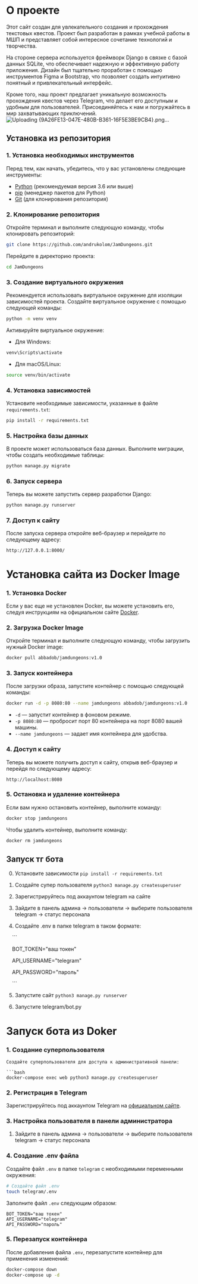 # О проекте

Этот сайт создан для увлекательного создания и прохождения текстовых квестов. Проект был разработан в рамках учебной работы в МШП и представляет собой интересное сочетание технологий и творчества.

На стороне сервера используется фреймворк Django в связке с базой данных SQLite, что обеспечивает надежную и эффективную работу приложения. Дизайн был тщательно проработан с помощью инструментов Figma и Bootstrap, что позволяет создать интуитивно понятный и привлекательный интерфейс.

Кроме того, наш проект предлагает уникальную возможность прохождения квестов через Telegram, что делает его доступным и удобным для пользователей. Присоединяйтесь к нам и погружайтесь в мир захватывающих приключений.
![Uploading {9A26FE13-047E-480B-B361-16F5E3BE9CB4}.png…]()

## Установка из репозитория

### 1. Установка необходимых инструментов

Перед тем, как начать, убедитесь, что у вас установлены следующие инструменты:

- [Python](https://www.python.org/downloads/) (рекомендуемая версия 3.6 или выше)
- [pip](https://pip.pypa.io/en/stable/installation/) (менеджер пакетов для Python)
- [Git](https://git-scm.com/downloads) (для клонирования репозитория)

### 2. Клонирование репозитория

Откройте терминал и выполните следующую команду, чтобы клонировать репозиторий:

```bash
git clone https://github.com/andrukolom/JamDungeons.git
```

Перейдите в директорию проекта:

```bash
cd JamDungeons
```

### 3. Создание виртуального окружения

Рекомендуется использовать виртуальное окружение для изоляции зависимостей проекта. Создайте виртуальное окружение с помощью следующей команды:

```bash
python -m venv venv
```

Активируйте виртуальное окружение:

- Для Windows:

```bash
venv\Scripts\activate
```

- Для macOS/Linux:

```bash
source venv/bin/activate
```

### 4. Установка зависимостей

Установите необходимые зависимости, указанные в файле `requirements.txt`:

```bash
pip install -r requirements.txt
```

### 5. Настройка базы данных

В проекте может использоваться база данных. Выполните миграции, чтобы создать необходимые таблицы:

```bash
python manage.py migrate
```

### 6. Запуск сервера

Теперь вы можете запустить сервер разработки Django:

```bash
python manage.py runserver
```

### 7. Доступ к сайту

После запуска сервера откройте веб-браузер и перейдите по следующему адресу:

```
http://127.0.0.1:8000/
```


# Установка сайта из Docker Image
### 1. Установка Docker

Если у вас еще не установлен Docker, вы можете установить его, следуя инструкциям на официальном сайте [Docker](https://docs.docker.com/get-docker/).

### 2. Загрузка Docker Image

Откройте терминал и выполните следующую команду, чтобы загрузить нужный Docker image:

```bash
docker pull abbadob/jamdungeons:v1.0
```

### 3. Запуск контейнера

После загрузки образа, запустите контейнер с помощью следующей команды:

```bash
docker run -d -p 8080:80 --name jamdungeons abbadob/jamdungeons:v1.0
```

- `-d` — запустит контейнер в фоновом режиме.
- `-p 8080:80` — пробросит порт 80 контейнера на порт 8080 вашей машины.
- `--name jamdungeons` — задает имя контейнера для удобства.

### 4. Доступ к сайту

Теперь вы можете получить доступ к сайту, открыв веб-браузер и перейдя по следующему адресу:

```
http://localhost:8080
```

### 5. Остановка и удаление контейнера

Если вам нужно остановить контейнер, выполните команду:

```bash
docker stop jamdungeons
```

Чтобы удалить контейнер, выполните команду:

```bash
docker rm jamdungeons
```

## Запуск тг бота

0. Установите зависимости `pip install -r requirements.txt`

1. Создайте супер пользователя `python3 manage.py createsuperuser`

2. Зарегистрируйтесь под аккаунтом telegram на сайте

3. Зайдите в панель админа -> пользователи -> выберите пользователя telegram -> статус персонала

4. Создайте .env в папке telegram в таком формате:

    ```

    BOT_TOKEN="ваш токен"

    API_USERNAME="telegram"

    API_PASSWORD="пароль"

    ```

5. Запустите сайт `python3 manage.py runserver`

6. Запустите telegram/bot.py

# Запуск бота из Doker
### 1. Создание суперпользователя
```
Создайте суперпользователя для доступа к административной панели:

```bash
docker-compose exec web python3 manage.py createsuperuser
```

### 2. Регистрация в Telegram

Зарегистрируйтесь под аккаунтом Telegram на [официальном сайте](https://my.telegram.org/).

### 3. Настройка пользователя в панели администратора

1. Зайдите в панель админа -> пользователи -> выберите пользователя telegram -> статус персонала

### 4. Создание .env файла

Создайте файл `.env` в папке `telegram` с необходимыми переменными окружения:

```bash
# Создайте файл .env
touch telegram/.env
```

Заполните файл `.env` следующим образом:

```
BOT_TOKEN="ваш токен"
API_USERNAME="telegram"
API_PASSWORD="пароль"
```

### 5. Перезапуск контейнера

После добавления файла `.env`, перезапустите контейнер для применения изменений:

```bash
docker-compose down
docker-compose up -d
```

